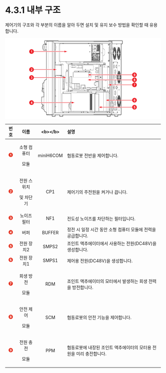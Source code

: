 # 4.3.1 내부 구조

제어기의 구조와 각 부분의 이름을 알아 두면 설치 및 유지 보수 방법을 확인할 때 유용합니다.

![&#xADF8;&#xB9BC; 26 &#xC81C;&#xC5B4;&#xAE30; &#xB0B4;&#xBD80; &#xAD6C;&#xC870;](../../.gitbook/assets/image107.png)

<table>
  <thead>
    <tr>
      <th style="text-align:center"><b>&#xBC88;&#xD638;</b>
      </th>
      <th style="text-align:center"><b>&#xC774;&#xB984;</b>
      </th>
      <th style="text-align:center">&lt;b&gt;&lt;/b&gt;</th>
      <th style="text-align:left"><b>                                                 &#xC124;&#xBA85;</b>
      </th>
    </tr>
  </thead>
  <tbody>
    <tr>
      <td style="text-align:center">
        <img src="../../.gitbook/assets/1.png" alt="Adobe Systems" />
      </td>
      <td style="text-align:center">
        <p>&#xC18C;&#xD615; &#xCEF4;&#xD4E8;&#xD130;</p>
        <p>&#xBAA8;&#xB4C8;</p>
      </td>
      <td style="text-align:center">miniH6COM</td>
      <td style="text-align:left">&#xD611;&#xB3D9;&#xB85C;&#xBD07; &#xC804;&#xBC18;&#xC744; &#xC81C;&#xC5B4;&#xD569;&#xB2C8;&#xB2E4;.</td>
    </tr>
    <tr>
      <td style="text-align:center">
        <img src="../../.gitbook/assets/2.png" alt="Adobe Systems" />
      </td>
      <td style="text-align:center">
        <p>&#xC804;&#xC6D0; &#xC2A4;&#xC704;&#xCE58;</p>
        <p>&#xBC0F; &#xCC28;&#xB2E8;&#xAE30;</p>
      </td>
      <td style="text-align:center">CP1</td>
      <td style="text-align:left">&#xC81C;&#xC5B4;&#xAE30;&#xC758; &#xC8FC;&#xC804;&#xC6D0;&#xC744; &#xCF1C;&#xAC70;&#xB098;
        &#xB055;&#xB2C8;&#xB2E4;.</td>
    </tr>
    <tr>
      <td style="text-align:center">
        <img src="../../.gitbook/assets/3.png" alt="Adobe Systems" />
      </td>
      <td style="text-align:center">&#xB178;&#xC774;&#xC988; &#xD544;&#xD130;</td>
      <td style="text-align:center">NF1</td>
      <td style="text-align:left">&#xC804;&#xB3C4;&#xC131; &#xB178;&#xC774;&#xC988;&#xB97C; &#xCC28;&#xB2E8;&#xD558;&#xB294;
        &#xD544;&#xD130;&#xC785;&#xB2C8;&#xB2E4;.</td>
    </tr>
    <tr>
      <td style="text-align:center">
        <img src="../../.gitbook/assets/4.png" alt="Adobe Systems" />
      </td>
      <td style="text-align:center">&#xBC84;&#xD37C;</td>
      <td style="text-align:center">BUFFER</td>
      <td style="text-align:left">&#xC815;&#xC804; &#xC2DC; &#xC77C;&#xC815; &#xC2DC;&#xAC04; &#xB3D9;&#xC548;
        &#xC18C;&#xD615; &#xCEF4;&#xD4E8;&#xD130; &#xBAA8;&#xB4C8;&#xC5D0; &#xC804;&#xB825;&#xC744;
        &#xACF5;&#xAE09;&#xD569;&#xB2C8;&#xB2E4;.</td>
    </tr>
    <tr>
      <td style="text-align:center">
        <img src="../../.gitbook/assets/5.png" alt="Adobe Systems" />
      </td>
      <td style="text-align:center">&#xC804;&#xC6D0; &#xC7A5;&#xCE58;2</td>
      <td style="text-align:center">SMPS2</td>
      <td style="text-align:left">&#xC870;&#xC778;&#xD2B8; &#xC561;&#xCD94;&#xC5D0;&#xC774;&#xD130;&#xC5D0;&#xC11C;
        &#xC0AC;&#xC6A9;&#xD558;&#xB294; &#xC804;&#xC6D0;(DC48V)&#xC744; &#xC0DD;&#xC131;&#xD569;&#xB2C8;&#xB2E4;.</td>
    </tr>
    <tr>
      <td style="text-align:center">
        <img src="../../.gitbook/assets/6.png" alt="Adobe Systems" />
      </td>
      <td style="text-align:center">&#xC804;&#xC6D0; &#xC7A5;&#xCE58;1</td>
      <td style="text-align:center">SMPS1</td>
      <td style="text-align:left">&#xC81C;&#xC5B4;&#xC6A9; &#xC804;&#xC6D0;(DC48V)&#xC744; &#xC0DD;&#xC131;&#xD569;&#xB2C8;&#xB2E4;.</td>
    </tr>
    <tr>
      <td style="text-align:center">
        <img src="../../.gitbook/assets/7.png" alt="Adobe Systems" />
      </td>
      <td style="text-align:center">
        <p>&#xD68C;&#xC0DD; &#xBC29;&#xC804;</p>
        <p>&#xBAA8;&#xB4C8;</p>
      </td>
      <td style="text-align:center">RDM</td>
      <td style="text-align:left">&#xC870;&#xC778;&#xD2B8; &#xC561;&#xCD94;&#xC5D0;&#xC774;&#xD130;&#xC758;
        &#xBAA8;&#xD130;&#xC5D0;&#xC11C; &#xBC1C;&#xC0DD;&#xD558;&#xB294; &#xD68C;&#xC0DD;
        &#xC804;&#xB825;&#xC744; &#xBC29;&#xC804;&#xD569;&#xB2C8;&#xB2E4;.</td>
    </tr>
    <tr>
      <td style="text-align:center">
        <img src="../../.gitbook/assets/8.png" alt="Adobe Systems" />
      </td>
      <td style="text-align:center">
        <p>&#xC548;&#xC804; &#xC81C;&#xC5B4;</p>
        <p>&#xBAA8;&#xB4C8;</p>
      </td>
      <td style="text-align:center">SCM</td>
      <td style="text-align:left">&#xD611;&#xB3D9;&#xB85C;&#xBD07;&#xC758; &#xC548;&#xC804; &#xAE30;&#xB2A5;&#xC744;
        &#xC81C;&#xC5B4;&#xD569;&#xB2C8;&#xB2E4;.</td>
    </tr>
    <tr>
      <td style="text-align:center">
        <img src="../../.gitbook/assets/9.png" alt="Adobe Systems" />
      </td>
      <td style="text-align:center">
        <p>&#xC804;&#xC6D0; &#xCDA9;&#xC804;</p>
        <p>&#xBAA8;&#xB4C8;</p>
      </td>
      <td style="text-align:center">PPM</td>
      <td style="text-align:left">&#xD611;&#xB3D9;&#xB85C;&#xBD07;&#xC5D0; &#xB0B4;&#xC7A5;&#xB41C; &#xC870;&#xC778;&#xD2B8;
        &#xC561;&#xCD94;&#xC5D0;&#xC774;&#xD130;&#xC758; &#xBAA8;&#xD130;&#xC6A9;
        &#xC804;&#xC6D0;&#xC744; &#xBBF8;&#xB9AC; &#xCDA9;&#xC804;&#xD569;&#xB2C8;&#xB2E4;.</td>
    </tr>
  </tbody>
</table>

